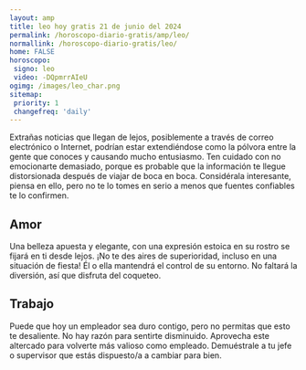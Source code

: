 ```yaml
---
layout: amp
title: leo hoy gratis 21 de junio del 2024 
permalink: /horoscopo-diario-gratis/amp/leo/
normallink: /horoscopo-diario-gratis/leo/
home: FALSE
horoscopo:
 signo: leo
 video: -DQpmrrAIeU
ogimg: /images/leo_char.png
sitemap:
 priority: 1
 changefreq: 'daily'
---
```



Extrañas noticias que llegan de lejos, posiblemente a través de correo electrónico o Internet, podrían estar extendiéndose como la pólvora entre la gente que conoces y causando mucho entusiasmo. Ten cuidado con no emocionarte demasiado, porque es probable que la información te llegue distorsionada después de viajar de boca en boca. Considérala interesante, piensa en ello, pero no te lo tomes en serio a menos que fuentes confiables te lo confirmen.

## Amor

Una belleza apuesta y elegante, con una expresión estoica en su rostro se fijará en ti desde lejos. ¡No te des aires de superioridad, incluso en una situación de fiesta! Él o ella mantendrá el control de su entorno. No faltará la diversión, así que disfruta del coqueteo.

## Trabajo

Puede que hoy un empleador sea duro contigo, pero no permitas que esto te desaliente. No hay razón para sentirte disminuido. Aprovecha este altercado para volverte más valioso como empleado. Demuéstrale a tu jefe o supervisor que estás dispuesto/a a cambiar para bien.